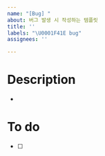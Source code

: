 ```yaml
---
name: "[Bug] "
about: 버그 발생 시 작성하는 템플릿
title: ''
labels: "\U0001F41E bug"
assignees: ''

---
```


<!--
# Issue 생성 전 체크 리스트
- [ ] 이슈 이름은 다른 사람도 이해할 수 있나요?
- [ ] 이슈 책임자(Assignees)를 추가했나요?
- [ ] Labels에는 해당 이슈의 성향을 잘 나타내나요?
-->

# Description
-

# To do

- [ ]
